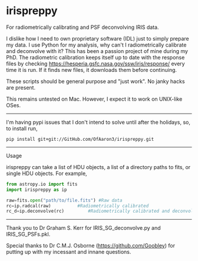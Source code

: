 # irispreppy
For radiometrically calibrating and PSF deconvolving IRIS data.

I dislike how I need to own proprietary software (IDL) just to simply prepare my data. I use Python for my analysis, why can't I radiometrically calibrate and deconvolve with it?
This has been a passion project of mine during my PhD. The radiometric calibration keeps itself up to date with the response files by checking https://hesperia.gsfc.nasa.gov/ssw/iris/response/ every time it is run. If it finds new files, it downloads them before continuing.

These scripts should be general purpose and "just work". No janky hacks are present.

This remains untested on Mac. However, I expect it to work on UNIX-like OSes.

---

I'm having pypi issues that I don't intend to solve until after the holidays, so, to install run,

`pip install git+git://GitHub.com/OfAaron3/irispreppy.git`

---

Usage

irispreppy can take a list of HDU objects, a list of a directory paths to fits, or single HDU objects. For example,

```python
from astropy.io import fits
import irispreppy as ip

raw=fits.open("path/to/file.fits") #Raw data
rc=ip.radcal(raw)		   #Radiometrically calibrated
rc_d=ip.deconvolve(rc)		   #Radiometrically calibrated and deconvolved
```

---

Thank you to Dr Graham S. Kerr for IRIS_SG_deconvolve.py and IRIS_SG_PSFs.pkl.

Special thanks to Dr C.M.J. Osborne (https://github.com/Goobley) for putting up with my incessant and innane questions.
